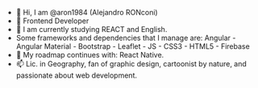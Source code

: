 - 👋 Hi, I am @aron1984 (Alejandro RONconi)
- 👀 Frontend Developer 
- 🌱 I am currently studying REACT and English.
- Some frameworks and dependencies that I manage are:
      Angular - Angular Material - Bootstrap - Leaflet - JS - CSS3 - HTML5 - Firebase
- 💞️ My roadmap continues with: React Native.
- 📫 Lic. in Geography, fan of graphic design, cartoonist by nature, and passionate about web development.

<!---
aron1984/aron1984 is a ✨ special ✨ repository because its `README.md` (this file) appears on your GitHub profile.
You can click the Preview link to take a look at your changes.
--->
 
